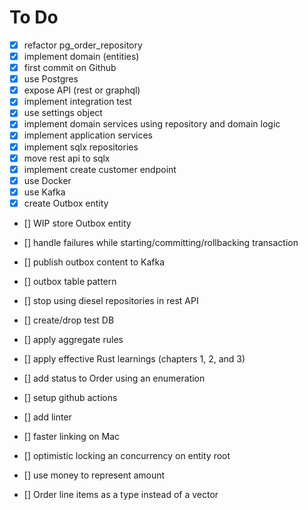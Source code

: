 # To Do

- [x] refactor pg_order_repository
- [x] implement domain (entities)
- [x] first commit on Github
- [x] use Postgres
- [x] expose API (rest or graphql)
- [x] implement integration test
- [x] use settings object
- [x] implement domain services using repository and domain logic
- [x] implement application services
- [x] implement sqlx repositories
- [x] move rest api to sqlx
- [x] implement create customer endpoint
- [x] use Docker
- [x] use Kafka
- [x] create Outbox entity

- [] WIP store Outbox entity

- [] handle failures while starting/committing/rollbacking transaction 
- [] publish outbox content to Kafka
- [] outbox table pattern
- [] stop using diesel repositories in rest API
- [] create/drop test DB
- [] apply aggregate rules
- [] apply effective Rust learnings (chapters 1, 2, and 3)
- [] add status to Order using an enumeration
- [] setup github actions 
- [] add linter
- [] faster linking on Mac
- [] optimistic locking an concurrency on entity root
- [] use money to represent amount
- [] Order line items as a type instead of a vector
